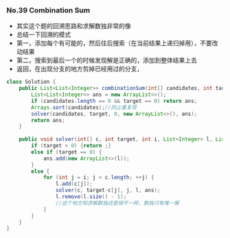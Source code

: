 ### No.39 Combination Sum
* 其实这个题的回溯思路和求解数独非常的像
* 总结一下回溯的模式
* 第一，添加每个有可能的，然后往后搜索（在当前结果上递归掉用），不要改动结果
* 第二，搜索到最后一个的时候发现解是正确的，添加到整体结果上去
* 返回，在出现分支的地方剪掉已经用过的分支，
```java
class Solution {
    public List<List<Integer>> combinationSum(int[] candidates, int target) {
        List<List<Integer>> ans = new ArrayList<>();
        if (candidates.length == 0 && target == 0) return ans;
        Arrays.sort(candidates);//防止重复项
        solver(candidates, target, 0, new ArrayList<>(), ans);
        return ans;
    }
    
    public void solver(int[] c, int target, int i, List<Integer> l, List<List<Integer>> ans) {
        if (target < 0) {return ;}
        else if (target == 0) {
            ans.add(new ArrayList<>(l));
        }
        else {
            for (int j = i; j < c.length; ++j) {
                l.add(c[j]);
                solver(c, target-c[j], j, l, ans);
                l.remove(l.size() - 1);
                //这个地方和求解数独还是很不一样，数独只有唯一解
            }
        }
    }
}
```
